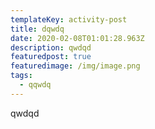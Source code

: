 ```yaml
---
templateKey: activity-post
title: dqwdq
date: 2020-02-08T01:01:28.963Z
description: qwdqd
featuredpost: true
featuredimage: /img/image.png
tags:
  - qqwdq
---
```

qwdqd
